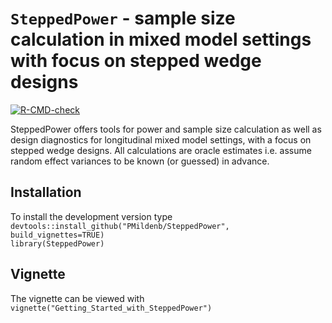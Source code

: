 
# `SteppedPower` - sample size calculation in mixed model settings with focus on stepped wedge designs

<!-- badges: start -->
  [![R-CMD-check](https://github.com/PMildenb/SteppedPower/workflows/R-CMD-check/badge.svg)](https://github.com/PMildenb/SteppedPower/actions)
  <!-- badges: end -->

SteppedPower offers tools for power and sample size calculation as well as 
design diagnostics for 
longitudinal mixed model settings, with a focus on stepped wedge designs.
All calculations are oracle estimates i.e. assume random effect variances 
to be known (or guessed) in advance. 


## Installation
To install the development version type    
`devtools::install_github("PMildenb/SteppedPower", build_vignettes=TRUE)`  
`library(SteppedPower)`

## Vignette 
The vignette can be viewed with
`vignette("Getting_Started_with_SteppedPower")`
